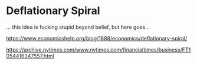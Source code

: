 # Deflationary Spiral

...
this idea is fucking stupid beyond belief, but here goes...

https://www.economicshelp.org/blog/1888/economics/deflationary-spiral/

https://archive.nytimes.com/www.nytimes.com/financialtimes/business/FT1054416347557.html
